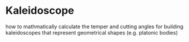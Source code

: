 # Kaleidoscope
how to mathmatically calculate the temper and cutting angles for building kaleidoscopes that represent geometrical shapes (e.g. platonic bodies)
